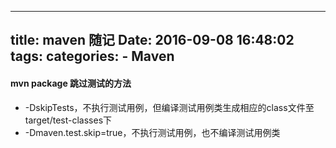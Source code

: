 -----
title: maven 随记
Date: 2016-09-08 16:48:02
tags: 
categories: 
    - Maven
-----

#### mvn package 跳过测试的方法

- -DskipTests，不执行测试用例，但编译测试用例类生成相应的class文件至target/test-classes下
- -Dmaven.test.skip=true，不执行测试用例，也不编译测试用例类



